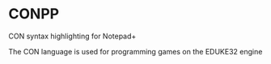 # CONPP
CON syntax highlighting for Notepad+

The CON language is used for programming games on the EDUKE32 engine
